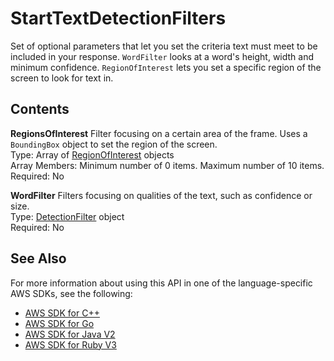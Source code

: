 # StartTextDetectionFilters<a name="API_StartTextDetectionFilters"></a>

Set of optional parameters that let you set the criteria text must meet to be included in your response\. `WordFilter` looks at a word's height, width and minimum confidence\. `RegionOfInterest` lets you set a specific region of the screen to look for text in\.

## Contents<a name="API_StartTextDetectionFilters_Contents"></a>

 **RegionsOfInterest**   <a name="rekognition-Type-StartTextDetectionFilters-RegionsOfInterest"></a>
Filter focusing on a certain area of the frame\. Uses a `BoundingBox` object to set the region of the screen\.  
Type: Array of [RegionOfInterest](API_RegionOfInterest.md) objects  
Array Members: Minimum number of 0 items\. Maximum number of 10 items\.  
Required: No

 **WordFilter**   <a name="rekognition-Type-StartTextDetectionFilters-WordFilter"></a>
Filters focusing on qualities of the text, such as confidence or size\.  
Type: [DetectionFilter](API_DetectionFilter.md) object  
Required: No

## See Also<a name="API_StartTextDetectionFilters_SeeAlso"></a>

For more information about using this API in one of the language\-specific AWS SDKs, see the following:
+  [AWS SDK for C\+\+](https://docs.aws.amazon.com/goto/SdkForCpp/rekognition-2016-06-27/StartTextDetectionFilters) 
+  [AWS SDK for Go](https://docs.aws.amazon.com/goto/SdkForGoV1/rekognition-2016-06-27/StartTextDetectionFilters) 
+  [AWS SDK for Java V2](https://docs.aws.amazon.com/goto/SdkForJavaV2/rekognition-2016-06-27/StartTextDetectionFilters) 
+  [AWS SDK for Ruby V3](https://docs.aws.amazon.com/goto/SdkForRubyV3/rekognition-2016-06-27/StartTextDetectionFilters) 